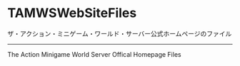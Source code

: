 # TAMWSWebSiteFiles
ザ・アクション・ミニゲーム・ワールド・サーバー公式ホームページのファイル
<hr>
The Action Minigame World Server Offical Homepage Files
